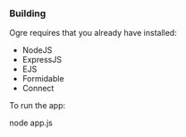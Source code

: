 ### Building

Ogre requires that you already have installed:

- NodeJS
- ExpressJS
- EJS
- Formidable
- Connect

To run the app:

  node app.js
